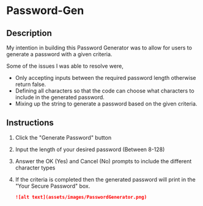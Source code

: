 # Password-Gen

## Description

My intention in building this Password Generator was to allow for users to generate a password with a given criteria.

Some of the issues I was able to resolve were,

- Only accepting inputs between the required password length otherwise return false.
- Defining all characters so that the code can choose what characters to include in the generated password.
- Mixing up the string to generate a password based on the given criteria.

## Instructions

1. Click the "Generate Password" button
2. Input the length of your desired password (Between 8-128)
3. Answer the OK (Yes) and Cancel (No) prompts to include the different character types
4. If the criteria is completed then the generated password will print in the "Your Secure Password" box.

    ```md
    ![alt text](assets/images/PasswordGenerator.png)
    ```

